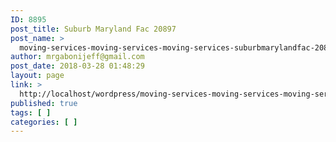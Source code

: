 ```yaml
---
ID: 8895
post_title: Suburb Maryland Fac 20897
post_name: >
  moving-services-moving-services-moving-services-suburbmarylandfac-20897
author: mrgabonijeff@gmail.com
post_date: 2018-03-28 01:48:29
layout: page
link: >
  http://localhost/wordpress/moving-services-moving-services-moving-services-suburbmarylandfac-20897/
published: true
tags: [ ]
categories: [ ]
---
```

